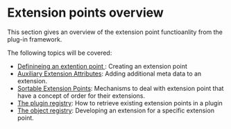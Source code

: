 Extension points overview
====
This section gives an overview of the extension point functioanlity from the plug-in framework.

The following topics will be covered:

* [Definineing an extention point ](defining_an_extension_point.md): Creating an extension point
* [Auxiliary Extension Attributes](auxiliary_extension_attributes.md): Adding additional meta data to an extension.
* [Sortable Extension Points](sortable_extension_points.md): Mechanisms to deal with extension point that have a concept of order for their extensions.
* [The plugin registry](the_plugin_registry.md): How to retrieve existing extension points in a plugin
* [The object registry](object_registry.md): Developing an extension for a specific extension point.